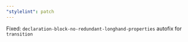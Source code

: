 ```yaml
---
"stylelint": patch
---
```


Fixed: `declaration-block-no-redundant-longhand-properties` autofix for `transition`
